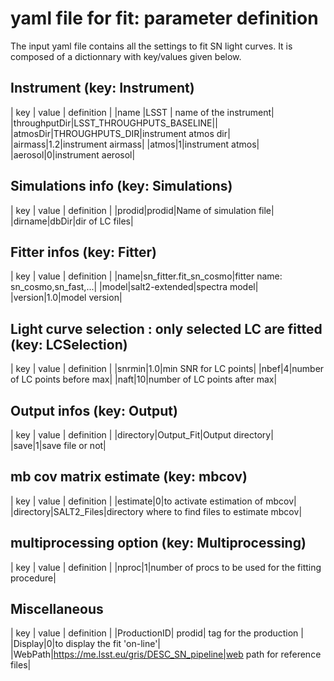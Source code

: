 # yaml file for fit: parameter definition

The input yaml file contains all the settings to fit SN light curves. It is composed of a dictionnary with key/values given below.

## Instrument (key: Instrument)

| key | value | definition |
|name |LSST | name of the instrument|
|throughputDir|LSST_THROUGHPUTS_BASELINE||
|atmosDir|THROUGHPUTS_DIR|instrument atmos dir|
|airmass|1.2|instrument airmass|
|atmos|1|instrument atmos|
|aerosol|0|instrument aerosol|

## Simulations info (key: Simulations)

| key | value | definition |
|prodid|prodid|Name of simulation  file|
|dirname|dbDir|dir of LC files|

## Fitter infos (key: Fitter)

| key | value | definition |
|name|sn_fitter.fit_sn_cosmo|fitter name: sn_cosmo,sn_fast,...|
|model|salt2-extended|spectra model|
|version|1.0|model version|

## Light curve selection : only selected LC are fitted (key: LCSelection)

| key | value | definition |
|snrmin|1.0|min SNR for LC points|
|nbef|4|number of LC points before max|
|naft|10|number of LC points after max|

## Output infos (key: Output)

| key | value | definition |
|directory|Output_Fit|Output directory|
|save|1|save file or not|

## mb cov matrix estimate (key: mbcov)
| key | value | definition |
|estimate|0|to activate estimation of mbcov|
|directory|SALT2_Files|directory where to find files to estimate mbcov|

## multiprocessing option (key: Multiprocessing)
| key | value | definition |
|nproc|1|number of procs to be used for the fitting procedure|

## Miscellaneous

| key | value | definition |
|ProductionID| prodid| tag for the production |
|Display|0|to display the fit 'on-line'|
|WebPath|https://me.lsst.eu/gris/DESC_SN_pipeline|web path for reference files|

